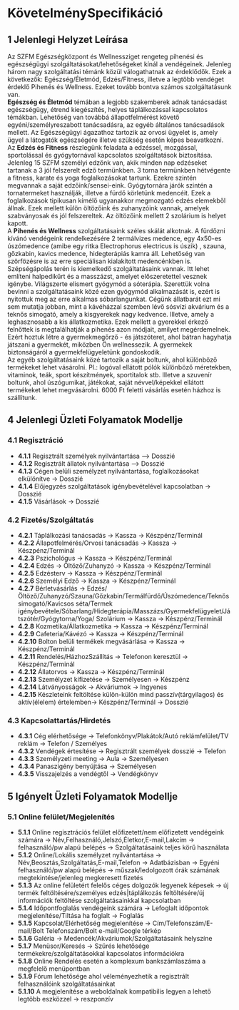 ﻿# KövetelménySpecifikáció

## 1 Jelenlegi Helyzet Leírása
  Az SZFM Egészségközpont és Wellnessziget rengeteg pihenési és egészségügyi szolgáltatásokat/lehetőségeket kínál a vendégeinek. Jelenleg három nagy szolgáltatási témánk közül válogathatnak az érdeklődők. 
Ezek a következők: Egészség/Életmód, Edzés/Fitness, illetve a legtöbb vendéget érdeklő Pihenés és Wellness. Ezeket tovább bontva számos szolgáltatásunk van.  
  **Egészség és Életmód** témában a legjobb szakemberek adnak tanácsadást egészségügy, étrend kiegészítés, helyes táplálkozással kapcsolatos témákban. Lehetőség van továbbá állapotfelmérést követő egyéni/személyreszabott tanácsadásra, az egyéb általános tanácsadások mellett. Az Egészségügyi ágazathoz tartozik az orvosi ügyelet is, amely ügyel a látogatók egészségére illetve szükség esetén képes beavatkozni.  
  Az **Edzés és Fitness** részlegünk feladata a edzéssel, mozgással, sportolással és gyógytornával kapcsolatos szolgáltatások biztosítása. Jelenleg 15 SZFM személyi edzőnk van, akik minden nap edzéseket tartanak a 3 jól felszerelt edző termünkben. 3 torna termünkben hétvégente a fitness, karate és yoga foglalkozásokat tartunk. Ezekre szintén megvannak a saját edzőink/sensei-eink. Gyógytornára járók szintén a tornatermeket használják, illetve a fürdő körletünk medencéit. Ezek a foglalkozások tipikusan kímélő ugyanakkor megmozgató edzés elemekből állnak. Ezek mellett külön öltözőink és zuhanyzóink vannak, amelyek szabványosak és jól felszereltek. Az öltözőink mellett 2 szolárium is helyet kapott.  
  A **Pihenés és Wellness** szolgáltatásaink széles skálát alkotnak. 
A fürdőzni kívánó vendégeink rendelkezésére 2 termálvizes medence, egy 4x50-es úszómedence (amibe egy ritka Electrophorus electricus is úszik) , szauna, gőzkabin, kavics medence, hidegterápiás kamra áll. Lehetőség van szörfözésre is az erre speciálisan kialakított medencénkben is. Szépségápolás terén is kiemelkedő szolgáltatásaink vannak. Itt lehet említeni halpedikűrt és a masszázst, amelyet előszeretettel vesznek igénybe. Világszerte elismert gyógymód a sóterápia. Szerettük volna bevinni a szolgáltatásaink közé ezen gyógymód alkalmazását is, ezért is nyitottuk meg az erre alkalmas sóbarlangunkat. Cégünk állatbarát ezt mi sem mutatja jobban, mint a kávéházzal szemben lévő sósvízi akvárium és a teknős simogató, amely a kisgyerekek nagy kedvence.  Illetve, amely a leghasznosabb a kis állatkozmetika.
Ezek mellett a gyerekkel érkező felnőttek is megtalálhatják a pihenés azon módjait, amilyet megérdemelnek. Ezért hoztuk létre a gyermekmegőrző - és játszóteret, ahol bátran hagyhatja játszani a gyermekét, miközben Ön wellnessezik. A gyermekek biztonságáról a gyermekfelügyeletünk gondoskodik.  
  Az egyéb szolgáltatásaink közé tartozik a saját boltunk, ahol különböző termékeket lehet vásárolni. Pl.: logóval ellátott pólók különböző méretekben, vitaminok, teák, sport készítmények, sportitalok stb. Illetve a szuvenír boltunk, ahol úszógumikat, játékokat, saját névvel/képekkel ellátott termékeket lehet megvásárolni. 6000 Ft feletti vásárlás esetén házhoz is szállítunk.

## 4 Jelenlegi Üzleti Folyamatok Modellje

### 4.1 Regisztráció

+ **4.1.1** Regisztrált személyek nyilvántartása --> Dosszié
+ **4.1.2** Regisztrált állatok nyilvántartása --> Dosszié
+ **4.1.3**	Cégen belüli személyzet nyilvántartása, foglalkozásokat elkülönítve → Dosszié
+ **4.1.4**	Előjegyzés szolgáltatások igénybevételével kapcsolatban → Dosszié
+ **4.1.5** Vásárlások → Dosszié

### 4.2 Fizetés/Szolgáltatás

+ **4.2.1** Táplálkozási tanácsadás → Kassza → Készpénz/Terminál 
+ **4.2.2** Állapotfelmérés/Orvosi tanácsadás → Kassza → Készpénz/Terminál
+ **4.2.3** Pszichológus  → Kassza → Készpénz/Terminál 
+ **4.2.4**	Edzés → Öltöző/Zuhanyzó → Kassza → Készpénz/Terminál 
+ **4.2.5** Edzésterv  → Kassza → Készpénz/Terminál 
+ **4.2.6** Személyi Edző  → Kassza → Készpénz/Terminál 
+ **4.2.7** Bérletvásárlás → Edzés/Öltöző/Zuhanyzó/Szauna/Gőzkabin/Termálfürdő/Úszómedence/Teknős simogató/Kavicsos séta/Termek igénybevétele/Sóbarlang/Hidegterápia/Masszázs/Gyermekfelügyelet/Játszótér/Gyógytorna/Yoga/ Szolárium  → Kassza → Készpénz/Terminál
+ **4.2.8** Kozmetika/Állatkozmetika → Kassza → Készpénz/Terminál 
+ **4.2.9** Cafeteria/Kávézó  → Kassza → Készpénz/Terminál 
+ **4.2.10** Bolton belüli termékek megvásárlása → Kassza → Készpénz/Terminál 
+ **4.2.11** Rendelés/HázhozSzállítás → Telefonon keresztül → Készpénz/Terminál 
+ **4.2.12** Állatorvos  → Kassza → Készpénz/Terminál
+ **4.2.13** Személyzet kifizetése → Személyesen → Készpénz
+ **4.2.14** Látványosságok → Akváriumok → Ingyenes
+ **4.2.15** Készleteink feltöltése külön-külön mind passzív(tárgyilagos) és aktív(élelem) értelemben→ Készpénz/Terminál → Dosszié

### 4.3 Kapcsolattartás/Hirdetés

+ **4.3.1** Cég elérhetősége → Telefonkönyv/Plakátok/Autó reklámfelület/TV reklám → Telefon / Személyes 
+ **4.3.2** Vendégek értesítése → Regisztrált személyek dosszié → Telefon 
+ **4.3.3** Személyzeti meeting → Aula → Személyesen
+ **4.3.4** Panaszigény benyújtása → Személyesen
+ **4.3.5** Visszajelzés a vendégtől  → Vendégkönyv

## 5 Igényelt Üzleti Folyamatok Modellje

### 5.1 Online felület/Megjelenítés

+ **5.1.1** Online regisztrációs felület előfizetett/nem előfizetett vendégeink számára
→ Név,Felhasználó,Jelszó,Életkor,E-mail,Lakcím  → felhasználó/pw alapú belépés →  Szolgáltatásaink teljes körű használata
+ **5.1.2** Online/Lokális személyzet nyilvántartása → Név,Beosztás,Szolgáltatás,E-mail,Telefon → Adatbázisban → Egyéni felhasználó/pw alapú belépés → műszak/ledolgozott órák számának megtekintése/jelenleg megkeresett fizetés
+ **5.1.3** Az online felületért felelős céges dolgozók legyenek képesek → új termék feltöltésére/személyes edzés|táplálkozás feltöltésére/új információk feltöltése szolgáltatásainkkal kapcsolatban
+ **5.1.4** Időpontfoglalás vendégeink számára → Lefoglalt időpontok megjelenítése/Tiltása ha foglalt → Foglalás
+ **5.1.5** Kapcsolat/Elérhetőség megjelenítése → Cím/Telefonszám/E-mail/Bolt Telefonszám/Bolt e-mail/Google térkép
+ **5.1.6** Galéria -> Medencék/Akváriumok/Szolgáltatásaink helyszíne
+ **5.1.7** Menüsor/Keresés → Szűrés lehetősége termékekre/szolgáltatásokkal kapcsolatos információkra
+ **5.1.8** Online Rendelés esetén a komplexum bankszámlaszáma a megfelelő menüpontban
+ **5.1.9** Fórum lehetősége ahol véleményezhetik a regisztrált felhasználóink szolgáltatásainkat
+ **5.1.10** A megjelenítése a weboldalnak kompatibilis legyen a lehető legtöbb eszközzel → reszponzív
